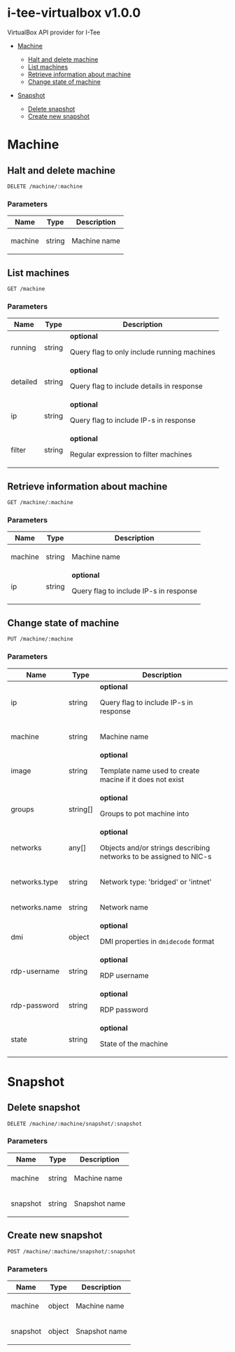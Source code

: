 # i-tee-virtualbox v1.0.0

VirtualBox API provider for I-Tee

- [Machine](#machine)
	- [Halt and delete machine](#halt-and-delete-machine)
	- [List machines](#list-machines)
	- [Retrieve information about machine](#retrieve-information-about-machine)
	- [Change state of machine](#change-state-of-machine)
	
- [Snapshot](#snapshot)
	- [Delete snapshot](#delete-snapshot)
	- [Create new snapshot](#create-new-snapshot)
	


# Machine

## Halt and delete machine



	DELETE /machine/:machine


### Parameters

| Name    | Type      | Description                          |
|---------|-----------|--------------------------------------|
| machine			| string			|  <p>Machine name</p>							|

## List machines



	GET /machine


### Parameters

| Name    | Type      | Description                          |
|---------|-----------|--------------------------------------|
| running			| string			| **optional** <p>Query flag to only include running machines</p>							|
| detailed			| string			| **optional** <p>Query flag to include details in response</p>							|
| ip			| string			| **optional** <p>Query flag to include IP-s in response</p>							|
| filter			| string			| **optional** <p>Regular expression to filter machines</p>							|

## Retrieve information about machine



	GET /machine/:machine


### Parameters

| Name    | Type      | Description                          |
|---------|-----------|--------------------------------------|
| machine			| string			|  <p>Machine name</p>							|
| ip			| string			| **optional** <p>Query flag to include IP-s in response</p>							|

## Change state of machine



	PUT /machine/:machine


### Parameters

| Name    | Type      | Description                          |
|---------|-----------|--------------------------------------|
| ip			| string			| **optional** <p>Query flag to include IP-s in response</p>							|
| machine			| string			|  <p>Machine name</p>							|
| image			| string			| **optional** <p>Template name used to create macine if it does not exist</p>							|
| groups			| string[]			| **optional** <p>Groups to pot machine into</p>							|
| networks			| any[]			| **optional** <p>Objects and/or strings describing networks to be assigned to NIC-s</p>							|
| networks.type			| string			|  <p>Network type: 'bridged' or 'intnet'</p>							|
| networks.name			| string			|  <p>Network name</p>							|
| dmi			| object			| **optional** <p>DMI properties in <code>dmidecode</code> format</p>							|
| rdp-username			| string			| **optional** <p>RDP username</p>							|
| rdp-password			| string			| **optional** <p>RDP password</p>							|
| state			| string			| **optional** <p>State of the machine</p>							|

# Snapshot

## Delete snapshot



	DELETE /machine/:machine/snapshot/:snapshot


### Parameters

| Name    | Type      | Description                          |
|---------|-----------|--------------------------------------|
| machine			| string			|  <p>Machine name</p>							|
| snapshot			| string			|  <p>Snapshot name</p>							|

## Create new snapshot



	POST /machine/:machine/snapshot/:snapshot


### Parameters

| Name    | Type      | Description                          |
|---------|-----------|--------------------------------------|
| machine			| object			|  <p>Machine name</p>							|
| snapshot			| object			|  <p>Snapshot name</p>							|


